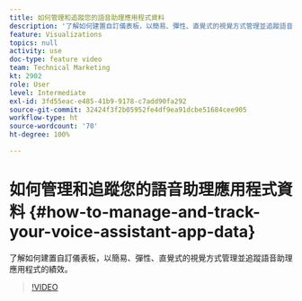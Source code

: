 ```yaml
---
title: 如何管理和追蹤您的語音助理應用程式資料
description: '了解如何建置自訂儀表板，以簡易、彈性、直覺式的視覺方式管理並追蹤語音助理應用程式的績效。 '
feature: Visualizations
topics: null
activity: use
doc-type: feature video
team: Technical Marketing
kt: 2902
role: User
level: Intermediate
exl-id: 3fd55eac-e485-41b9-9178-c7add90fa292
source-git-commit: 32424f3f2b05952fe4df9ea91dcbe51684cee905
workflow-type: ht
source-wordcount: '70'
ht-degree: 100%

---
```


# 如何管理和追蹤您的語音助理應用程式資料 {#how-to-manage-and-track-your-voice-assistant-app-data}

了解如何建置自訂儀表板，以簡易、彈性、直覺式的視覺方式管理並追蹤語音助理應用程式的績效。

>[!VIDEO](https://video.tv.adobe.com/v/27224/?quality=9)
